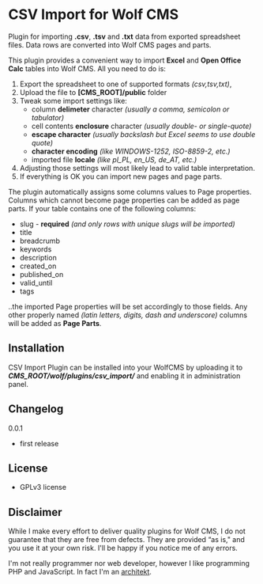 CSV Import for Wolf CMS
======================

Plugin for importing **.csv**, **.tsv** and **.txt** data from
exported spreadsheet files. Data rows are converted into Wolf CMS
pages and parts.

This plugin provides a convenient way to import **Excel** and
**Open Office Calc** tables into Wolf CMS. All you need to do is:

1. Export the spreadsheet to one of supported formats _(csv,tsv,txt)_,
2. Upload the file to **[CMS_ROOT]/public** folder
3. Tweak some import settings like:
   - column **delimeter** character _(usually a comma, semicolon or tabulator)_
   - cell contents **enclosure** character _(usually double- or single-quote)_
   - **escape character** _(usually backslash but Excel seems to use double quote)_
   - **character encoding** _(like WINDOWS-1252, ISO-8859-2, etc.)_
   - imported file **locale** _(like pl_PL, en_US, de_AT, etc.)_
4. Adjusting those settings will most likely lead to valid table interpretation.
5. If everything is OK you can import new pages and page parts.

The plugin automatically assigns some columns values to Page properties.
Columns which cannot become page properties can be added as page parts.
If your table contains one of the following columns:

- slug - **required** _(and only rows with unique slugs will be imported)_
- title
- breadcrumb
- keywords
- description
- created_on
- published_on
- valid_until
- tags

..the imported Page properties will be set accordingly to those fields.
Any other properly named _(latin letters, digits, dash and underscore)_
columns will be added as **Page Parts**.


Installation
------------

CSV Import Plugin can be installed into your WolfCMS by uploading it to ***CMS_ROOT/wolf/plugins/csv_import/*** and enabling it in administration panel.

Changelog
---------

0.0.1

- first release

License
-------

* GPLv3 license

Disclaimer
----------

While I make every effort to deliver quality plugins for Wolf CMS, I do not guarantee that they are free from defects. They are provided “as is," and you use it at your own risk. I'll be happy if you notice me of any errors.

I'm not really programmer nor web developer, however I like programming PHP and JavaScript. In fact I'm an [architekt](http://marekmurawski.pl).